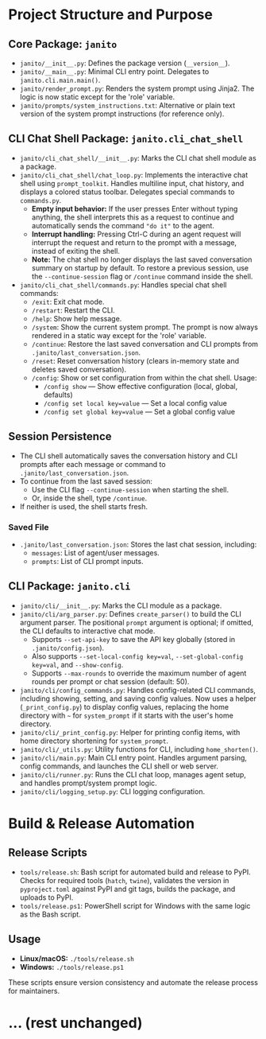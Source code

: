 # Project Structure and Purpose

## Core Package: `janito`
- `janito/__init__.py`: Defines the package version (`__version__`).
- `janito/__main__.py`: Minimal CLI entry point. Delegates to `janito.cli.main.main()`.
- `janito/render_prompt.py`: Renders the system prompt using Jinja2. The logic is now static except for the 'role' variable.
- `janito/prompts/system_instructions.txt`: Alternative or plain text version of the system prompt instructions (for reference only).

## CLI Chat Shell Package: `janito.cli_chat_shell`
- `janito/cli_chat_shell/__init__.py`: Marks the CLI chat shell module as a package.
- `janito/cli_chat_shell/chat_loop.py`: Implements the interactive chat shell using `prompt_toolkit`. Handles multiline input, chat history, and displays a colored status toolbar. Delegates special commands to `commands.py`.
  - **Empty input behavior:** If the user presses Enter without typing anything, the shell interprets this as a request to continue and automatically sends the command `"do it"` to the agent.
  - **Interrupt handling:** Pressing Ctrl-C during an agent request will interrupt the request and return to the prompt with a message, instead of exiting the shell.
  - **Note:** The chat shell no longer displays the last saved conversation summary on startup by default. To restore a previous session, use the `--continue-session` flag or `/continue` command inside the shell.
- `janito/cli_chat_shell/commands.py`: Handles special chat shell commands:
  - `/exit`: Exit chat mode.
  - `/restart`: Restart the CLI.
  - `/help`: Show help message.
  - `/system`: Show the current system prompt. The prompt is now always rendered in a static way except for the 'role' variable.
  - `/continue`: Restore the last saved conversation and CLI prompts from `.janito/last_conversation.json`.
  - `/reset`: Reset conversation history (clears in-memory state and deletes saved conversation).
  - `/config`: Show or set configuration from within the chat shell. Usage:
    - `/config show` — Show effective configuration (local, global, defaults)
    - `/config set local key=value` — Set a local config value
    - `/config set global key=value` — Set a global config value

## Session Persistence
- The CLI shell automatically saves the conversation history and CLI prompts after each message or command to `.janito/last_conversation.json`.
- To continue from the last saved session:
  - Use the CLI flag `--continue-session` when starting the shell.
  - Or, inside the shell, type `/continue`.
- If neither is used, the shell starts fresh.

### Saved File
- `.janito/last_conversation.json`: Stores the last chat session, including:
  - `messages`: List of agent/user messages.
  - `prompts`: List of CLI prompt inputs.

## CLI Package: `janito.cli`
- `janito/cli/__init__.py`: Marks the CLI module as a package.
- `janito/cli/arg_parser.py`: Defines `create_parser()` to build the CLI argument parser. The positional `prompt` argument is optional; if omitted, the CLI defaults to interactive chat mode.
  - Supports `--set-api-key` to save the API key globally (stored in `.janito/config.json`).
  - Also supports `--set-local-config key=val`, `--set-global-config key=val`, and `--show-config`.
  - Supports `--max-rounds` to override the maximum number of agent rounds per prompt or chat session (default: 50).
- `janito/cli/config_commands.py`: Handles config-related CLI commands, including showing, setting, and saving config values. Now uses a helper (`_print_config.py`) to display config values, replacing the home directory with `~` for `system_prompt` if it starts with the user's home directory.
- `janito/cli/_print_config.py`: Helper for printing config items, with home directory shortening for `system_prompt`.
- `janito/cli/_utils.py`: Utility functions for CLI, including `home_shorten()`.
- `janito/cli/main.py`: Main CLI entry point. Handles argument parsing, config commands, and launches the CLI shell or web server.
- `janito/cli/runner.py`: Runs the CLI chat loop, manages agent setup, and handles prompt/system prompt logic.
- `janito/cli/logging_setup.py`: CLI logging configuration.

# Build & Release Automation

## Release Scripts
- `tools/release.sh`: Bash script for automated build and release to PyPI. Checks for required tools (`hatch`, `twine`), validates the version in `pyproject.toml` against PyPI and git tags, builds the package, and uploads to PyPI.
- `tools/release.ps1`: PowerShell script for Windows with the same logic as the Bash script.

## Usage
- **Linux/macOS:** `./tools/release.sh`
- **Windows:** `./tools/release.ps1`

These scripts ensure version consistency and automate the release process for maintainers.

# ... (rest unchanged)

